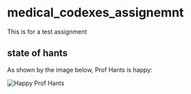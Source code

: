 # medical_codexes_assignemnt
This is for a test assignment


## state of hants
As shown by the image below, Prof Hants is happy:

![Happy Prof Hants]("./images/happy_hants.png")